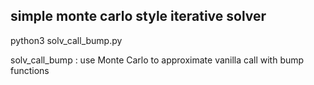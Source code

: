 
## simple monte carlo style iterative solver

python3 solv_call_bump.py

solv_call_bump : use Monte Carlo to approximate vanilla call with bump functions

